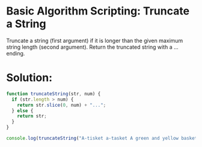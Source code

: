 # Basic Algorithm Scripting: Truncate a String
Truncate a string (first argument) if it is longer than the given maximum string length (second argument). Return the truncated string with a ... ending.
# Solution:
```javascript
function truncateString(str, num) {
  if (str.length > num) {
    return str.slice(0, num) + "...";
  } else {
    return str;
  }
}

console.log(truncateString("A-tisket a-tasket A green and yellow basket", 8));
```